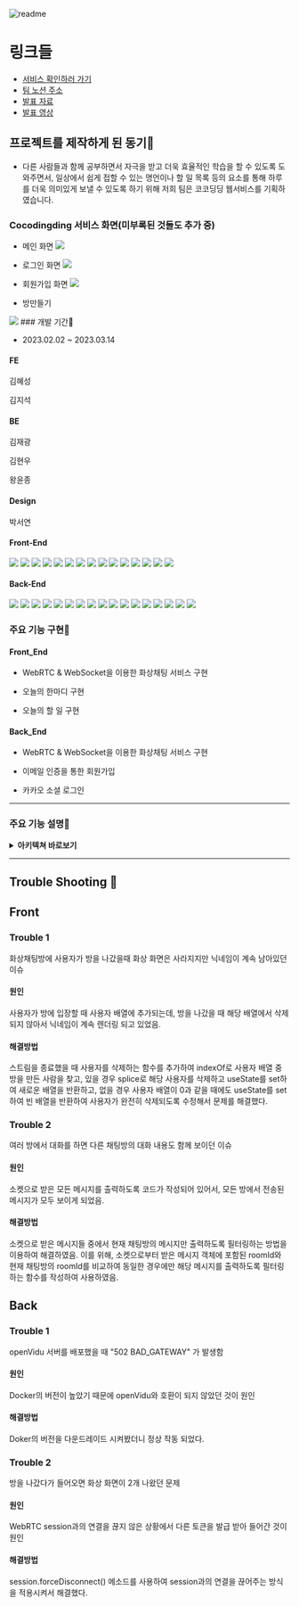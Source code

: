 
![readme](https://s3.us-west-2.amazonaws.com/secure.notion-static.com/e5c05ce9-f81a-4b2a-be7c-90ba1af3958e/p1.png?X-Amz-Algorithm=AWS4-HMAC-SHA256&X-Amz-Content-Sha256=UNSIGNED-PAYLOAD&X-Amz-Credential=AKIAT73L2G45EIPT3X45%2F20230314%2Fus-west-2%2Fs3%2Faws4_request&X-Amz-Date=20230314T131924Z&X-Amz-Expires=86400&X-Amz-Signature=a30762635b77082812f7fe2615220863ecddcaa686901a7cbadf055ac388b393&X-Amz-SignedHeaders=host&response-content-disposition=filename%3D%22p1.png%22&x-id=GetObject)

# 링크들
- [서비스 확인하러 가기](https://coco-test-kappa.vercel.app/)
- [팀 노션 주소](https://www.notion.so/99-_-a26aba0c26cf479aa67507282b362c41 )
- [발표 자료](https://www.canva.com/design/DAFcwdozTV4/Q62jR6AZKt97psxmQC59hg/edit?utm_content=DAFcwdozTV4&utm_campaign=designshare&utm_medium=link2&utm_source=sharebutton)
- [발표 영상](https://www.canva.com/design/DAFcwdozTV4/HCQVn8mTXPYgxsDkTWEaPg/view?utm_content=DAFcwdozTV4&utm_campaign=designshare&utm_medium=link&utm_source=recording_view)
## 프로젝트를 제작하게 된 동기📍
- 다른 사람들과 함께 공부하면서 자극을 받고 더욱 효율적인 학습을 할 수 있도록 도와주면서, 일상에서 쉽게 접할 수 있는 명언이나 할 일 목록 등의 요소를 통해 하루를 더욱 의미있게 보낼 수 있도록 하기 위해 저희 팀은 코코딩딩 웹서비스를 기획하였습니다.

### Cocodingding 서비스 화면(미부록된 것들도 추가 중)
- 메인 화면
  <img src="https://s3.us-west-2.amazonaws.com/secure.notion-static.com/9918985a-4c7d-4159-a7ad-dea2a499d94c/Untitled.png?X-Amz-Algorithm=AWS4-HMAC-SHA256&X-Amz-Content-Sha256=UNSIGNED-PAYLOAD&X-Amz-Credential=AKIAT73L2G45EIPT3X45%2F20230314%2Fus-west-2%2Fs3%2Faws4_request&X-Amz-Date=20230314T131332Z&X-Amz-Expires=86400&X-Amz-Signature=408c310b4a02f03dac2688d0652acec3157afe3e8bae7d9d87e81bb86948127d&X-Amz-SignedHeaders=host&response-content-disposition=filename%3D%22Untitled.png%22&x-id=GetObject">

- 로그인 화면
  <img src="https://s3.us-west-2.amazonaws.com/secure.notion-static.com/0e3f4adb-724c-4989-8c1d-b2d14351477e/Home_Login.png?X-Amz-Algorithm=AWS4-HMAC-SHA256&X-Amz-Content-Sha256=UNSIGNED-PAYLOAD&X-Amz-Credential=AKIAT73L2G45EIPT3X45%2F20230314%2Fus-west-2%2Fs3%2Faws4_request&X-Amz-Date=20230314T132444Z&X-Amz-Expires=86400&X-Amz-Signature=586741217c7dd2afe8901c2580210bc23314f9dee4ebd54de4d9931f39a1e26e&X-Amz-SignedHeaders=host&response-content-disposition=filename%3D%22Home_Login.png%22&x-id=GetObject">

- 회원가입 화면
  <img src="https://s3.us-west-2.amazonaws.com/secure.notion-static.com/a0c0b8eb-8eae-4bbb-a279-3ee005166c5f/Home_Join.png?X-Amz-Algorithm=AWS4-HMAC-SHA256&X-Amz-Content-Sha256=UNSIGNED-PAYLOAD&X-Amz-Credential=AKIAT73L2G45EIPT3X45%2F20230314%2Fus-west-2%2Fs3%2Faws4_request&X-Amz-Date=20230314T132505Z&X-Amz-Expires=86400&X-Amz-Signature=623f4f01fbfbcecc3e2215643b337713e81704f282f8e2f726bb00cce30f3347&X-Amz-SignedHeaders=host&response-content-disposition=filename%3D%22Home_Join.png%22&x-id=GetObject">

- 방만들기
<img src="https://s3.us-west-2.amazonaws.com/secure.notion-static.com/649fbb3d-2b18-4702-844b-714592ce031e/Untitled.png?X-Amz-Algorithm=AWS4-HMAC-SHA256&X-Amz-Content-Sha256=UNSIGNED-PAYLOAD&X-Amz-Credential=AKIAT73L2G45EIPT3X45%2F20230314%2Fus-west-2%2Fs3%2Faws4_request&X-Amz-Date=20230314T132637Z&X-Amz-Expires=86400&X-Amz-Signature=91d9bd1f50b47061888d55064b6103fd117caa1d2211b7f8483b2893d3991df7&X-Amz-SignedHeaders=host&response-content-disposition=filename%3D%22Untitled.png%22&x-id=GetObject">
### 개발 기간📍

- 2023.02.02 ~ 2023.03.14

#### FE
김혜성

김지석

#### BE
김재광

김현우

왕윤종

#### Design
박서연

#### **Front-End**
<p>
  <img src="https://img.shields.io/badge/JavaScript-F7DF1E?style=for-the-badge&logo=JavaScript&logoColor=black">
  <img src="https://img.shields.io/badge/React-61DAFB?style=for-the-badge&logo=React&logoColor=black">
  <img src="https://img.shields.io/badge/Create React App-09D3AC?style=for-the-badge&logo=Create React App&logoColor=black">
  <img src="https://img.shields.io/badge/Redux-764ABC?style=for-the-badge&logo=Redux&logoColor=white">
  <img src="https://img.shields.io/badge/Axios-5A29E4?style=for-the-badge&logo=Axios&logoColor=white">
  <img src="https://img.shields.io/badge/Yarn-2C8EBB?style=for-the-badge&logo=Yarn&logoColor=white">
  <img src="https://img.shields.io/badge/HTTPS-8BFCAB?style=for-the-badge&logo=HTTPS&logoColor=white">
  <img src="https://img.shields.io/badge/SASS-DB7093?style=for-the-badge&logo=SASS&logoColor=white">
  <img src="https://img.shields.io/badge/GitHub-121212?style=for-the-badge&logo=GitHub&logoColor=white">
  <img src="https://img.shields.io/badge/Figma-F24E1E?style=for-the-badge&logo=Figma&logoColor=white">
  <img src="https://img.shields.io/badge/Amazon S3-569A31?style=for-the-badge&logo=Amazon S3&logoColor=white">
  <img src="https://img.shields.io/badge/Cloud Front-FDC520?style=for-the-badge&logo=Cloud Front&logoColor=white">
  <img src="https://img.shields.io/badge/WebRTC-3F7CF6?style=for-the-badge&logo=WebRTC&logoColor=white">
  <img src="https://img.shields.io/badge/OPEN Vidu-3EF1AC?style=for-the-badge&logo=OPEN Vidu&logoColor=white">
  <img src="https://img.shields.io/badge/STOMP-313131?style=for-the-badge&logo=STOMP&logoColor=white">
</p>

#### **Back-End**
<p>
  <img src="https://img.shields.io/badge/Spring-A5E882?style=for-the-badge&logo=Spring&logoColor=black">
  <img src="https://img.shields.io/badge/Docker-76CBFD?style=for-the-badge&logo=Docker&logoColor=black">
  <img src="https://img.shields.io/badge/Intelli J-FA2C48?style=for-the-badge&logo=IntelliJS&logoColor=white">
  <img src="https://img.shields.io/badge/Amazon EC2-FDC959?style=for-the-badge&logo=Amazon EC2&logoColor=black">
  <img src="https://img.shields.io/badge/Amazon S3-569A31?style=for-the-badge&logo=Amazon S3&logoColor=white">
  <img src="https://img.shields.io/badge/Amazon RDS-547CFA?style=for-the-badge&logo=Amazon RDS&logoColor=white">
  <img src="https://img.shields.io/badge/Amazon ROUTER 53-FDD485?style=for-the-badge&logo=ROUTER 53r&logoColor=black">
  <img src="https://img.shields.io/badge/My SQL-FBBB5B?style=for-the-badge&logo=My SQL&logoColor=black">
  <img src="https://img.shields.io/badge/HTTPS-8BFCAB?style=for-the-badge&logo=HTTPS&logoColor=white">
  <img src="https://img.shields.io/badge/GitHub-121212?style=for-the-badge&logo=GitHub&logoColor=white">
  <img src="https://img.shields.io/badge/Git Action-0E0E0E?style=for-the-badge&logo=Git Action&logoColor=white">
  <img src="https://img.shields.io/badge/KURENTO-ECF79C?style=for-the-badge&logo=KURENTO&logoColor=black">
  <img src="https://img.shields.io/badge/WebRTC-3F7CF6?style=for-the-badge&logo=WebRTC&logoColor=white">
  <img src="https://img.shields.io/badge/OPEN Vidu-3EF1AC?style=for-the-badge&logo=OPEN Vidu&logoColor=white">
  <img src="https://img.shields.io/badge/NGINX-19D982?style=for-the-badge&logo=NGINX&logoColor=black">
 <img src="https://img.shields.io/badge/AMAZON AWS-e61919?style=for-the-badge&logo=AMAZON AWS&logoColor=black">
<img src="https://img.shields.io/badge/STOMP-313131?style=for-the-badge&logo=STOMP&logoColor=white">
</p>


### 주요 기능 구현📍
#### **Front_End**

- WebRTC & WebSocket을 이용한 화상채팅 서비스 구현

- 오늘의 한마디 구현

- 오늘의 할 일 구현



#### **Back_End**

- WebRTC & WebSocket을 이용한 화상채팅 서비스 구현

- 이메일 인증을 통한 회원가입

- 카카오 소셜 로그인

-----

### 주요 기능 설명📍
<details>
<summary> <b>아키텍쳐 바로보기</b> </summary>
  <img src="https://s3.us-west-2.amazonaws.com/secure.notion-static.com/52a75f27-4bb3-49e8-8063-49d3debacf8d/Untitled.png?X-Amz-Algorithm=AWS4-HMAC-SHA256&X-Amz-Content-Sha256=UNSIGNED-PAYLOAD&X-Amz-Credential=AKIAT73L2G45EIPT3X45%2F20230314%2Fus-west-2%2Fs3%2Faws4_request&X-Amz-Date=20230314T131113Z&X-Amz-Expires=86400&X-Amz-Signature=ef8a903e1243f53569b00c99aa345aa3105783c159cf1e514b182a5e60d2853d&X-Amz-SignedHeaders=host&response-content-disposition=filename%3D%22Untitled.png%22&x-id=GetObject"> 
</details>

----

## Trouble Shooting 🔫

## Front

### Trouble 1
화상채팅방에 사용자가 방을 나갔을때 화상 화면은 사라지지만 닉네임이 계속 남아있던 이슈
#### 원인
사용자가 방에 입장할 때 사용자 배열에 추가되는데, 방을 나갔을 때 해당 배열에서 삭제되지 않아서 닉네임이 계속 렌더링 되고 있었음.
#### 해결방법
스트림을 종료했을 때 사용자를 삭제하는 함수를 추가하여 indexOf로 사용자 배열 중 방을 만든 사람을 찾고, 있을 경우 splice로 해당 사용자를 삭제하고 useState를 set하여 새로운 배열을 반환하고, 없을 경우 사용자 배열이 0과 같을 때에도 useState를 set하여 빈 배열을 반환하여 사용자가 완전히 삭제되도록 수정해서 문제를 해결했다.

### Trouble 2
 여러 방에서 대화를 하면 다른 채팅방의 대화 내용도 함께 보이던 이슈
#### 원인
소켓으로 받은 모든 메시지를 출력하도록 코드가 작성되어 있어서, 모든 방에서 전송된 메시지가 모두 보이게 되었음.
#### 해결방법
소켓으로 받은 메시지들 중에서 현재 채팅방의 메시지만 출력하도록 필터링하는 방법을 이용하여 해결하였음. 이를 위해, 소켓으로부터 받은 메시지 객체에 포함된 roomId와 현재 채팅방의 roomId를 비교하여 동일한 경우에만 해당 메시지를 출력하도록 필터링하는 함수를 작성하여 사용하였음.

## Back

### Trouble 1
openVidu 서버를 배포했을 때 "502 BAD_GATEWAY" 가 발생함
#### 원인
Docker의 버전이 높았기 때문에 openVidu와 호환이 되지 않았던 것이 원인
#### 해결방법
Doker의 버전을 다운드레이드 시켜봤더니 정상 작동 되었다.

### Trouble 2
방을 나갔다가 들어오면 화상 화면이 2개 나왔던 문제
#### 원인
WebRTC session과의 연결을 끊지 않은 상황에서 다른 토큰을 발급 받아 들어간 것이 원인
#### 해결방법
session.forceDisconnect() 메소드를 사용하여 session과의 연결을 끊어주는 방식을 적용시켜서 해결했다.